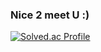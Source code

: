 ### Nice 2 meet U :)

[![Solved.ac Profile](http://mazassumnida.wtf/api/v2/generate_badge?boj=jaeseokk)](https://solved.ac/profile/jaeseokk)


<!--
**Imjaeseokk/Imjaeseokk** is a ✨ _special_ ✨ repository because its `README.md` (this file) appears on your GitHub profile.

Here are some ideas to get you started:

- 🔭 I’m currently working on ...
- 🌱 I’m currently learning ...
- 👯 I’m looking to collaborate on ...
- 🤔 I’m looking for help with ...
- 💬 Ask me about ...
- 📫 How to reach me: ...
- 😄 Pronouns: ...
- ⚡ Fun fact: ...
-->
